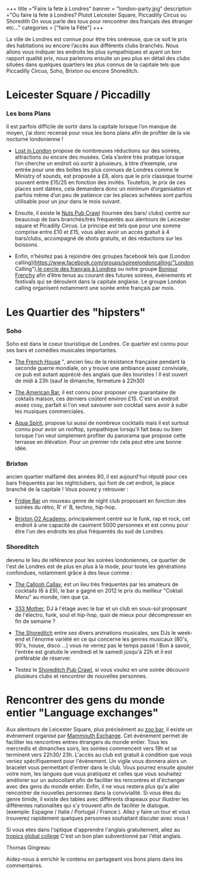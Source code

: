 +++
title ="Faire la fete à Londres"
banner = "london-party.jpg"
description ="Ou faire la fete à Londres? Plutot Leicester Square, Piccadilly Circus ou Shoredith On vous parle des tous pour rencontrer des français des étranger etc..."
categories = ["faire la Fête"]
+++

La ville de Londres est connue pour être très onéreuse, que ce soit le prix des habitations ou encore l’accès aux différents clubs branchés. Nous allons vous indiquer les endroits les plus sympathiques et ayant un bon rapport qualité prix, nous parlerons ensuite un peu plus en détail des clubs situées dans quelques  quartiers les plus connus de la capitale tels que Piccadilly Circus, Soho, Brixton ou encore Shoreditch.


# Leicester Square / Piccadilly
### Les bons Plans

Il est parfois difficile de sortir dans la capitale lorsque l’on manque de moyen, j’ai donc recensé pour vous les bons plans afin de profiter de la vie nocturne londonienne !

-	[Lost in London](http://lostinlondon.com/ "Lost in London") propose de nombreuses réductions sur des soirées, attractions ou encore des musées. Cela s’avère très pratique lorsque l’on cherche un endroit où sortir à plusieurs, à titre d’exemple, une entrée pour une des boîtes les plus connues de Londres comme le Ministry of sounds, est proposée à £8, alors que le prix classique tourne souvent entre £15/25 en fonction des invités. Toutefois, le prix de ces places sont datées, cela demandera donc un minimum d’organisation et parfois même d’un peu de patience car les places achetées sont parfois utilisable pour un jour dans le mois suivant.

-	Ensuite, il existe le [Nuts Pub Crawl](https://nutspubcrawl.com/ "Nuts Pub Crawl") (tournée des bars/ clubs) centré sur  beaucoup de bars branchés/très fréquentés  aux alentours de Leicester square et Picadilly Circus. Le principe est tels que pour une somme comprise entre £10 et £15, vous allez avoir un accès gratuit à 4 bars/clubs, accompagné de shots gratuits, et des réductions sur les boissons.

-	Enfin, n’hésitez pas à rejoindre des groupes facebook tels que [London calling](https://www.facebook.com/groups/soireelondoncalling/"London Calling"),[le cercle des français à Londres](https://www.facebook.com/groups/LECERCLEDESFRANCAISALONDRES/ "Le cercle des Français") ou notre groupe [Bonjour Frenchy](https://www.facebook.com/groups/171123389660775/?ref=br_rs) afin d’être tenus au courant des futures soirées, événements et festivals qui se déroulent dans la capitale anglaise. Le groupe London calling organisent notamment une soirée entre français par mois.



# Les Quartier des "hipsters"

### Soho

Soho est dans le coeur touristique de Londres. Ce quartier est connu pour ses bars et comédies musicales importantes.

-	[The French House](http://www.frenchhousesoho.com/ "The French House") ", ancien lieu de la résistance française pendant la seconde guerre mondiale, on y trouve une ambiance assez conviviale, ce pub est autant apprécié des anglais que des touristes ! Il est ouvert de midi à 23h (sauf le dimanche, fermeture à 22h30)

-	 [The American Bar](http://www.fairmont.com/savoy-london/dining/americanbar/ "The American Bar"), il est connu pour proposer une quarantaine de coktails maison, ces derniers coûtent environ £15. C'est un endroit assez cosy, parfait si l'on veut savourer son cocktail sans avoir à subir les musiques commerciales.

-	 [Aqua Spirit](http://aquaspirit.co.uk/ "Aqua Spirit"), propose lui aussi de nombreux cocktails mais il est surtout connu pour avoir un rooftop, sympathique lorsqu'il fait beau ou bien lorsque l'on veut simplement profiter du panorama que propose cette terrasse en élévation. Pour un premier rdv cela peut etre une bonne idée.

### Brixton
ancien quartier malfamé des années 80, il est aujourd'hui réputé pour ces bars fréquentés par les nightclubers, qui font de cet endroit, la place branché de la capitale ! Vous pouvez y retrouver :

- [Fridge Bar](http://www.fridge.co.uk/ "Fridge Bar") un nouveau genre de night club proposant en fonction des soirées du rétro, R' n' B, techno, hip-hop.

- [Brixton O2 Academy](https://www.academymusicgroup.com/o2academybrixton/ "Brixton O2 Academy"), principalement centré sur le funk, rap et rock, cet endroit à une capacité de casiment 5000 personnes et est connu pour être l'un des endroits les plus fréquentés du sud de Londres.

### Shoreditch
devenu le lieu de référence pour les soirées londoniennes, ce quartier de l'est de Londres est de plus en plus à la mode, pour toute les générations confondues, notamment grâce à des lieux comme :

-	 [The Callooh Callay](http://www.calloohcallaybar.com/ "The callooh Callay"), est un lieu très fréquentés par les amateurs de cocktails (6 à £9), le bar a gagné en 2012 le prix du meilleur "Coktail Menu" au monde, rien que ça.

-	[333 Mother](http://www.333oldstreet.com/ "333 Mother"), DJ à l'étage avec le bar et un club en sous-sol proposant de l'électro, funk, soul et hip-hop, quoi de mieux pour décompresser en fin de semaine ?

- [The Shoreditch](http://theshoreditch-london.co.uk/ "The Shoreditch" ) entre ses divers animations musicales, ses DJs le week-end et l'énorme variété en ce qui concerne les genres musicaux (80's, 90's, house, disco ...) vous ne verrez pas le temps passé ! Bon à savoir, l'entrée est gratuite le vendredi et le samedi jusqu'à 22h et il est préférable de réserver.

- Testez le [Shoreditch Pub Crawl](https://nutspubcrawl.com/fr/tours/ "Shoreditch Pub Crawl"), si vous voulez en une soirée découvrir plusieurs clubs et rencontrer de nouvelles personnes.


# Rencontrer des gens du monde entier "Language exchanges"


Aux alentours de Leicester Square, plus précisément au [zoo bar](http://www.zoobar.co.uk/ " Zoo bar"), il existe un événement organisé  par [Mammouth Exchange](http://www.mammothx.co.uk/ "London language exchange").
Cet événement permet de faciliter les rencontres entres étrangers du monde entier. Tous les mercredis et dimanches soirs, les soirées commencent vers 19h et se terminent vers 22h30/ 23h. L'accès au club est gratuit à condition que vous veniez spécifiquement pour l'événement. Un vigile vous donnera alors un bracelet vous permettant d'entrer dans le club. Vous pourrez ensuite ajouter votre nom, les langues que vous pratiquez et celles que vous souhaitez améliorer sur un autocollant afin de faciliter les rencontres et d'échanger avec des gens du monde entier. Enfin, il ne vous restera plus qu'a aller rencontrer de nouvelles personnes dans la convivialité. Si vous êtes du genre timide,  il existe des tables avec différents drapeaux pour illustrer les différentes nationalités qui s'y trouvent afin de faciliter le dialogue. (exemple: Espagne / Italie / Portugal / France ). Allez y faire un tour et vous trouverez rapidement quelques personnes souhaitant discuter avec vous !

Si vous etes dans l'optique d'apprendre l'anglais gratuitement, allez au [tropics global college](https://tropicsglobalcollege.co.uk/ " tropics global college") C'est un bon plan subventionné par l'état anglais.


Thomas Gingreau


Aidez-nous à enrichir le contenu en partageant vos bons plans dans les commentaires.
